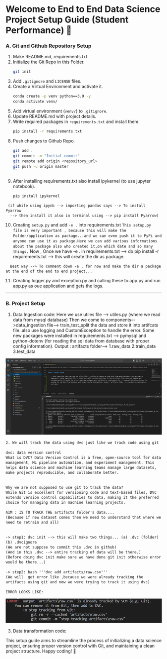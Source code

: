 # Welcome to End to End Data Science Project Setup Guide (Student Performance) 🚀


### A. Git and Github Repository Setup

   1. Make README.md, requirements.txt
   2. Initialize the Git Repo in this Folder. 
        ```bash
        git init 
        ```
   3. Add `.gitignore` and `LICENSE` files.
   4. Create a Virtual Environment and activate it.
        ```bash
        conda create -p venv python==3.9 -y
        conda activate venv/
        ```
   5. Add virtual environment (`venv/`) to `.gitignore`.
   6. Update README.md with project details.
   7. Write required packages in `requirements.txt` and install them.
        ```bash
        pip install -r requirements.txt
        ```
   8. Push changes to Github Repo.
        ```bash
        git add .
        git commit -m "Initial commit"
        git remote add origin <repository_url>
        git push -u origin master
        ``
   9. After installing requirements.txt also install ipykernel (to use jupyter notebook).
       ```bash
       pip install ipykernel
       ```
     (if while using ipynb --> importing pandas says --> To install Pyarrow 
      --> then install it also in terminal using --> pip install Pyarrow)


   
   10. Creating `setup.py` and add `-e .` into requirements.txt
      ```
      This setup.py file is very important , because this will make the Folder/application as package...and we can even push it to PyPi and anyone can use it as package.Here we can add various informations about the package also who created it,on which date and so many things.
      ```
      Now , Once we have -e . in requirements.txt --> do pip install -r requirements.txt --> this will create the dir as package.

      Best way --> To comment down -e . for now and make the dir a package at the end of the end to end project...
       

   11. Creating logger.py and exception.py and calling these to app.py and run app.py as oue application and gets the logs.
       
-----------------------------------------------------------------------------------------------------------------------------
### B. Project Setup

   1. Data Ingestion code: Here we use utiles file --> utiles.py (where we read data from mysql database) Then we come to components-->data_ingestion file--> train_test_split the data and store it into artifcats file..also use logging and CustomException to handle the error. Some new packages were installed in requirements.txt --> pymysql and python-dotenv (for reading the sql data from database with proper config information). Output : artifacts folder--> 1.raw_data 2.train_data 3.test_data

   ![alt text](img_extra/01.DataIngestion_and_traintestsplit.png)


    2. We will track the data using dvc just like we track code using git

    dvc: data version control
    What is DVC? Data Version Control is a free, open-source tool for data management, ML pipeline automation, and experiment management. This helps data science and machine learning teams manage large datasets, make projects reproducible, and collaborate better.


    Why we are not supposed to use git to track the data?
    While Git is excellent for versioning code and text-based files, DVC extends version control capabilities to data, making it the preferred choice for managing data in machine learning projects.
    
    AIM : IS TO TRACK THE artifacts folder's data....
    (Because if new dataset comes then we need to understand that where we need to retrain and all)

  
    -> step1: dvc init --> this will make two things... (a) .dvc (folder)  (b) .dvcignore
    (We are not suppose to commit this .dvc in github)
    (And in this .dvc --> entire tracking of data will be there.)
    (Before doing dvc init make sure we have done git init otherwise error would be there...)
     
    -> step2: bash '''dvc add artifacts/raw.csv'''
    (We will  get error like ,because we were already tracking the artifacts using git and now we were trying to track it using dvc)

    ERROR LOOKS LIKE:
  ![alt text](img_extra/02.Error_as_git_was_tracking_it_and_dvc_trying_to_track_ConflictRaised.png)





   3. Data transformation code:

This setup guide aims to streamline the process of initializing a data science project, ensuring proper version control with Git, and maintaining a clean project structure. Happy coding! 🎉
